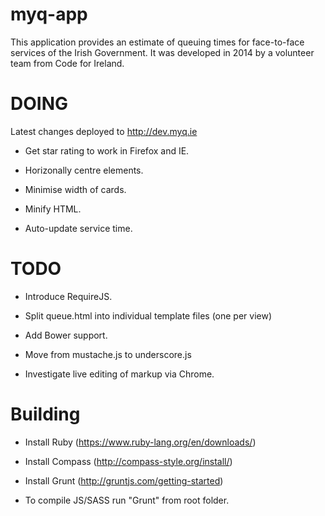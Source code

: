 myq-app
=======

This application provides an estimate of queuing times for face-to-face services of the Irish Government. It was developed in 2014 by a volunteer team from Code for Ireland.

DOING
=====

Latest changes deployed to http://dev.myq.ie

* Get star rating to work in Firefox and IE.

* Horizonally centre elements.
* Minimise width of cards.

* Minify HTML.

* Auto-update service time.


TODO
====

* Introduce RequireJS.

* Split queue.html into individual template files (one per view)

* Add Bower support.

* Move from mustache.js to underscore.js

* Investigate live editing of markup via Chrome.

Building
========

* Install Ruby (https://www.ruby-lang.org/en/downloads/)
* Install Compass (http://compass-style.org/install/)
* Install Grunt (http://gruntjs.com/getting-started)

* To compile JS/SASS run "Grunt" from root folder.
